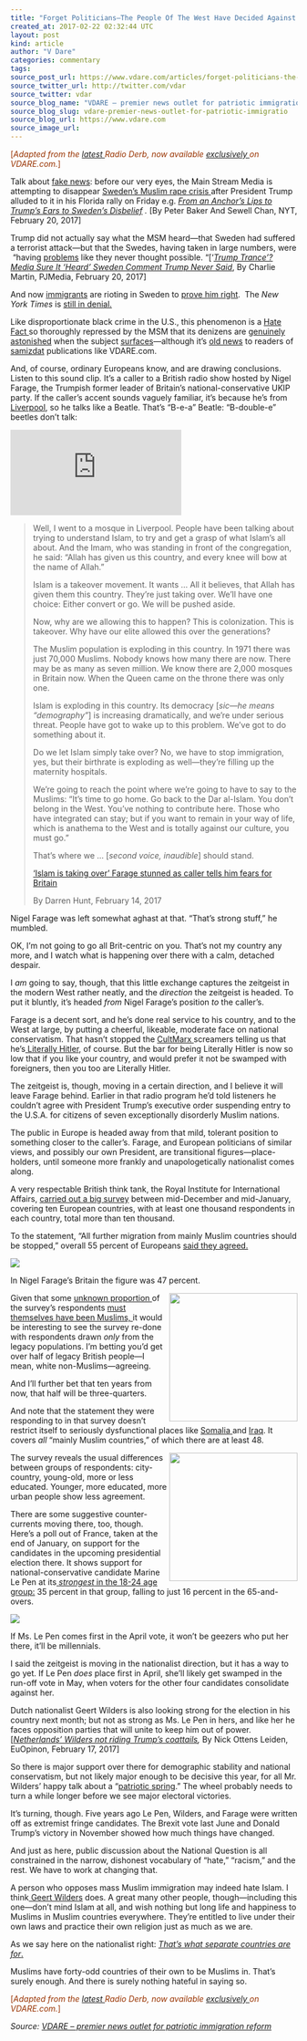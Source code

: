 ```yaml
---
title: "Forget Politicians—The People Of The West Have Decided Against Muslim Immigration"
created_at: 2017-02-22 02:32:44 UTC
layout: post
kind: article
author: "V Dare"
categories: commentary
tags: 
source_post_url: https://www.vdare.com/articles/forget-politicians-the-people-of-the-west-have-decided-against-muslim-immigration
source_twitter_url: http://twitter.com/vdar
source_twitter: vdar
source_blog_name: "VDARE – premier news outlet for patriotic immigration reform"
source_blog_slug: vdare-premier-news-outlet-for-patriotic-immigratio
source_blog_url: https://www.vdare.com
source_image_url: 
---
```

<div class="pf-content"><p><span style="color: #993300;">[<em>Adapted from the <a href="http://www.vdare.com/radios/radio-derb-february-17th">latest </a>Radio Derb, now available <a href="http://www.vdare.com/radios">exclusively </a>on VDARE.com.</em>]</span></p>
<p>Talk about <a href="https://www.google.com/search?hl=en&amp;q=fake%20news+site:vdare.com">fake news</a>: before our very eyes, the Main Stream Media is attempting to disappear <a href="http://www.vdare.com/posts/european-women-face-the-end-of-safe-streets-because-muslim-immigration">Sweden’s Muslim rape crisis </a>after President Trump alluded to it in his Florida rally on Friday e.g. <em><a href="https://www.nytimes.com/2017/02/20/world/europe/trump-pursues-his-attack-on-sweden-with-scant-evidence.html?_r=0">From an Anchor’s Lips to Trump’s Ears to Sweden’s Disbelief</a> .</em> [By Peter Baker And Sewell Chan, NYT, February 20, 2017]</p>
<p>Trump did not actually say what the MSM heard—that Sweden had suffered a terrorist attack—but that the Swedes, having taken in large numbers, were  “having <a href="http://www.vdare.com/posts/mass-challenger-economist-tino-sanandajis-book-about-immigration-in-sweden">problems</a> like they never thought possible. “[&#8216;<em><a href="https://pjmedia.com/homeland-security/2017/02/21/trump-is-completely-right-about-the-crisis-in-sweden/">Trump Trance&#8217;? Media Sure It &#8216;Heard&#8217; Sweden Comment Trump Never Said</a></em>, By Charlie Martin, PJMedia, February 20, 2017]</p>
<p>And now <a href="http://www.vdare.com/posts/huge-immigrant-riots-break-out-in-perfectly-safe-sweden">immigrants</a> are rioting in Sweden to <a href="https://pjmedia.com/homeland-security/2017/02/21/trump-is-completely-right-about-the-crisis-in-sweden/">prove him right</a>.  The <em>New York Times</em> is <a href="http://www.vdare.com/posts/new-york-times-still-denying-migrant-crime-including-rapes-in-sweden">still in denial.</a></p>
<p>Like disproportionate black crime in the U.S., this phenomenon is a <a href="http://www.vdare.com/articles/steve-king-s-hate-facts-we-check-the-msm-fact-checkers">Hate Fact </a>so thoroughly repressed by the MSM that its denizens are <a href="http://www.vdare.com/posts/glenn-beck-had-never-heard-of-the-knoxville-horror">genuinely astonished</a> when the subject <a href="http://www.vdare.com/letters/a-reader-criticizes-glenn-beck-for-ignorance-of-the-black-on-white-crime-rate">surfaces</a>—although it’s <a href="http://www.vdare.com/posts/trump-right-of-course-about-swedish-rape">old news</a> to readers of <a href="http://www.vdare.com/articles/muslim-immigration-means-sexual-jihad">samizdat</a> publications like VDARE.com.</p>
<p>And, of course, ordinary Europeans know, and are drawing conclusions. Listen to this sound clip. It&#8217;s a caller to a British radio show hosted by Nigel Farage, the Trumpish former leader of Britain&#8217;s national-conservative UKIP party. If the caller&#8217;s accent sounds vaguely familiar, it&#8217;s because he&#8217;s from <a href="http://www.vdare.com/posts/wars-of-religion-in-liverpool">Liverpool</a>, so he talks like a Beatle. That&#8217;s &#8220;B-e-a&#8221; Beatle: &#8220;B-double-e&#8221; beetles don&#8217;t talk:</p>
<p><iframe src="http://players.brightcove.net/2540076170001/NykPWQNal_default/index.html?videoId=5323187215001" width="300" height="150" frameborder="0" allowfullscreen="allowfullscreen"></iframe></p>
<blockquote><p>Well, I went to a mosque in Liverpool. People have been talking about trying to understand Islam, to try and get a grasp of what Islam&#8217;s all about. And the Imam, who was standing in front of the congregation, he said: &#8220;Allah has given us this country, and every knee will bow at the name of Allah.&#8221;</p>
<p>Islam is a takeover movement. It wants … All it believes, that Allah has given them this country. They&#8217;re just taking over. We&#8217;ll have one choice: Either convert or go. We will be pushed aside.</p>
<p>Now, why are we allowing this to happen? This is colonization. This is takeover. Why have our elite allowed this over the generations?</p>
<p>The Muslim population is exploding in this country. In 1971 there was just 70,000 Muslims. Nobody knows how many there are now. There may be as many as seven million. We know there are 2,000 mosques in Britain now. When the Queen came on the throne there was only one.</p>
<p>Islam is exploding in this country. Its democracy [<em>sic</em><em>—he means &#8220;demography&#8221;</em>] is increasing dramatically, and we&#8217;re under serious threat. People have got to wake up to this problem. We&#8217;ve got to do something about it.</p>
<p>Do we let Islam simply take over? No, we have to stop immigration, yes, but their birthrate is exploding as well—they&#8217;re filling up the maternity hospitals.</p>
<p>We&#8217;re going to reach the point where we&#8217;re going to have to say to the Muslims: &#8220;It&#8217;s time to go home. Go back to the Dar al-Islam. You don&#8217;t belong in the West. You&#8217;ve nothing to contribute here. Those who have integrated can stay; but if you want to remain in your way of life, which is anathema to the West and is totally against our culture, you must go.&#8221;</p>
<p>That&#8217;s where we … [<em>second voice, inaudible</em>] should stand.</p>
<p><a href="http://www.express.co.uk/news/uk/767415/Nigel-Farage-hosts-caller-warns-Muslim-coup-furious">&#8216;Islam is taking over&#8217; Farage stunned as caller tells him fears for Britain</a></p>
<p>By Darren Hunt, February 14, 2017</p></blockquote>
<p>Nigel Farage was left somewhat aghast at that. &#8220;That&#8217;s strong stuff,&#8221; he mumbled.</p>
<p>OK, I&#8217;m not going to go all Brit-centric on you. That&#8217;s not my country any more, and I watch what is happening over there with a calm, detached despair.</p>
<p>I <em>am</em> going to say, though, that this little exchange captures the zeitgeist in the modern West rather neatly, and the <em>direction</em> the zeitgeist is headed. To put it bluntly, it&#8217;s headed <em>from</em> Nigel Farage&#8217;s position <em>to</em> the caller&#8217;s.</p>
<p>Farage is a decent sort, and he&#8217;s done real service to his country, and to the West at large, by putting a cheerful, likeable, moderate face on national conservatism. That hasn&#8217;t stopped the <a href="http://www.vdare.com/articles/yes-virginia-there-is-a-cultural-marxism">CultMarx </a>screamers telling us that he&#8217;s<a href="http://www.vdare.com/posts/the-brexit-vote-nationalism-v-globalism"> Literally Hitler,</a> of course. But the bar for being Literally Hitler is now so low that if you like your country, and would prefer it not be swamped with foreigners, then you too are Literally Hitler.</p><!-- TAG START { player: "7518-804336-VDare - Outstream - Rev", owner: "ONE Video by AOL", for: "ONE Video by AOL" - BEINJS } --><div id="57966237cc52c74a5e1363c4" class="vdb_player vdb_57966237cc52c74a5e1363c456bcd17ce4b018167fea5539">    <script type="text/javascript" src="//delivery.vidible.tv/jsonp/pid=57966237cc52c74a5e1363c4/56bcd17ce4b018167fea5539_bein.js"></script></div><!-- TAG END { date: 07/25/16 } -->
<p>The zeitgeist is, though, moving in a certain direction, and I believe it will leave Farage behind. Earlier in that radio program he&#8217;d told listeners he couldn&#8217;t agree with President Trump&#8217;s executive order suspending entry to the U.S.A. for citizens of seven exceptionally disorderly Muslim nations.</p>
<p>The public in Europe is headed away from that mild, tolerant position to something closer to the caller&#8217;s. Farage, and European politicians of similar views, and possibly our own President, are transitional figures—place-holders, until someone more frankly and unapologetically nationalist comes along.</p>
<p>A very respectable British think tank, the Royal Institute for International Affairs, <a href="https://www.chathamhouse.org/expert/comment/what-do-europeans-think-about-muslim-immigration">carried out a big survey</a> between mid-December and mid-January, covering ten European countries, with at least one thousand respondents in each country, total more than ten thousand.</p>
<p>To the statement, &#8220;All further migration from mainly Muslim countries should be stopped,&#8221; overall 55 percent of Europeans <a href="http://www.vdare.com/posts/cross-atlantic-rorschach-on-muslim-immigration-shows-differing-views">said they agreed.</a></p>
<p><img src="https://s3-us-west-2.amazonaws.com/vdare-live/wp-content/uploads/2017/02/20174828/EuropePollEndMuslimImmigrationChatham.jpg" /></p>
<p>In Nigel Farage&#8217;s Britain the figure was 47 percent.</p>
<p><img src="https://s3-us-west-2.amazonaws.com/vdare-live/wp-content/uploads/2017/01/28184219/nobodycared-768x672.jpg" width="225" align="right" />Given that some <a href="http://www.vdare.com/posts/preventable-evils">unknown proportion </a>of the survey&#8217;s respondents <a href="http://www.vdare.com/posts/when-immigrants-come-to-conquer">must themselves have been Muslims, </a>it would be interesting to see the survey re-done with respondents drawn <em>only</em> from the legacy populations. I&#8217;m betting you&#8217;d get over half of legacy British people—I mean, white non-Muslims—agreeing.</p>
<p>And I&#8217;ll further bet that ten years from now, that half will be three-quarters.</p>
<p>And note that the statement they were responding to in that survey doesn&#8217;t restrict itself to seriously dysfunctional places like <a href="http://www.vdare.com/posts/want-exotic-vacation-visit-somalia-and-take-the-somali-refugees-with-you">Somalia </a>and <a href="http://www.vdare.com/posts/obama-also-put-a-hold-on-muslim-immigrants-in-2011-and-the-countries-he-banned-were-the-same-but-he-didnt-mean-it">Iraq</a>. It covers <em>all</em> &#8220;mainly Muslim countries,&#8221; of which there are at least 48.</p>
<p><img title="" src="https://s3-us-west-2.amazonaws.com/vdare-live/wp-content/uploads/2016/05/05110725/un-jeune-electeur-sur-trois-a-vote-pour-le-front-national_3432284_800x400-672x372.jpg" width="225" align="right"/>The survey reveals the usual differences between groups of respondents: city-country, young-old, more or less educated. Younger, more educated, more urban people show less agreement.</p>
<p>There are some suggestive counter-currents moving there, too, though. Here&#8217;s a poll out of France, taken at the end of January, on support for the candidates in the upcoming presidential election there. It shows support for national-conservative candidate Marine Le Pen at its<a href="http://www.vdare.com/posts/the-fire-rises-national-front-most-popular-party-among-french-youth"> <em>strongest</em> in the 18-24 age group:</a> 35 percent in that group, falling to just 16 percent in the 65-and-overs.</p>
<p><img src="http://www.johnderbyshire.com/Opinions/RadioDerb/Extras/LePenPoll.jpg" /></p>
<p>If Ms. Le Pen comes first in the April vote, it won&#8217;t be geezers who put her there, it&#8217;ll be millennials.</p>
<p>I said the zeitgeist is moving in the nationalist direction, but it has a way to go yet. If Le Pen <em>does</em> place first in April, she&#8217;ll likely get swamped in the run-off vote in May, when voters for the other four candidates consolidate against her.</p>
<p>Dutch nationalist Geert Wilders is also looking strong for the election in his country next month; but not as strong as Ms. Le Pen in hers, and like her he faces opposition parties that will unite to keep him out of power. [<em><a href="https://euobserver.com/opinion/136945">Netherlands’ Wilders not riding Trump’s coattails</a></em><em>,</em> By Nick Ottens Leiden, EuOpinon, February 17, 2017]</p>
<p>So there is major support over there for demographic stability and national conservatism, but not likely major enough to be decisive this year, for all Mr. Wilders&#8217; happy talk about a &#8220;<a href="http://www.vdare.com/posts/europe-geert-wilders-anticipates-patriotic-spring-across-continent">patriotic spring</a>.&#8221; The wheel probably needs to turn a while longer before we see major electoral victories.</p>
<p>It&#8217;s turning, though. Five years ago Le Pen, Wilders, and Farage were written off as extremist fringe candidates. The Brexit vote last June and Donald Trump&#8217;s victory in November showed how much things have changed.</p>
<p>And just as here, public discussion about the National Question is all constrained in the narrow, dishonest vocabulary of &#8220;hate,&#8221; &#8220;racism,&#8221; and the rest. We have to work at changing that.</p>
<p>A person who opposes mass Muslim immigration may indeed hate Islam. I think<a href="https://www.google.com/search?hl=en&amp;q=%20Geert%20Wilders+site:vdare.com"> Geert Wilders</a> does. A great many other people, though—including this one—don&#8217;t mind Islam at all, and wish nothing but long life and happiness to Muslims in Muslim countries everywhere. They&#8217;re entitled to live under their own laws and practice their own religion just as much as we are.</p>
<p>As we say here on the nationalist right: <a href="http://www.vdare.com/posts/bastille-day-atttack-in-nice-thats-what-separate-countries-are-for"><em>That&#8217;s what separate countries are for</em>.</a></p>
<p>Muslims have forty-odd countries of their own to be Muslims in. That&#8217;s surely enough. And there is surely nothing hateful in saying so.</p>
<p><span style="color: #993300;">[<em>Adapted from the <a href="http://www.vdare.com/radios/radio-derb-february-17th">latest </a>Radio Derb, now available <a href="http://www.vdare.com/radios">exclusively </a>on VDARE.com.</em>]</span></p>
</div><div class="">
    <i>Source: <a href="https://www.vdare.com">VDARE – premier news outlet for patriotic immigration reform</a></i>
</div>
